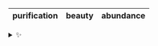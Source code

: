 | purification | beauty | abundance |
| :----------: | :----: | :-------: |

<details>
  <summary>✨</summary>
  These words are chosen at random each day. New words will appear here tomorrow morning.
</details>